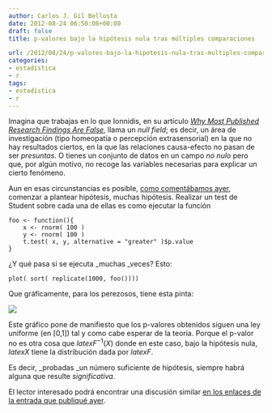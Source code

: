 ```yaml
---
author: Carlos J. Gil Bellosta
date: 2012-08-24 06:50:08+00:00
draft: false
title: p-valores bajo la hipótesis nula tras múltiples comparaciones

url: /2012/08/24/p-valores-bajo-la-hipotesis-nula-tras-multiples-comparaciones/
categories:
- estadística
- r
tags:
- estadística
- r
---
```


Imagina que trabajas en lo que Ionnidis, en su artículo [_Why Most Published Research Findings Are False_](http://www.datanalytics.com/blog/2011/03/03/%C2%BFcasi-todos-los-resultados-cientificos-que-se-publican-son-falsos/), llama un _null field_; es decir, un área de investigación (tipo homeopatía o percepción extrasensorial) en la que no hay resultados ciertos, en la que las relaciones causa-efecto no pasan de ser _presuntas_. O tienes un conjunto de datos en un campo _no nulo_ pero que, por algún motivo, no recoge las variables necesarias para explicar un cierto fenómeno.

Aun en esas circunstancias es posible, [como comentábamos ayer](http://www.datanalytics.com/blog/2012/08/23/ajustar-o-no-ajustar-esta-es-la-cuestion/), comenzar a plantear hipótesis, muchas hipótesis. Realizar un test de Student sobre cada una de ellas es como ejecutar la función



    foo <- function(){
    	x <- rnorm( 100 )
    	y <- rnorm( 100 )
    	t.test( x, y, alternative = "greater" )$p.value
    }



¿Y qué pasa si se ejecuta _muchas _veces? Esto:



    plot( sort( replicate(1000, foo())))



Que gráficamente, para los perezosos, tiene esta pinta:

[![](/wp-uploads/2012/08/p_values.png)
](/wp-uploads/2012/08/p_values.png)

Este gráfico pone de manifiesto que los p-valores obtenidos siguen una ley uniforme (en [0,1]) tal y como cabe esperar de la teoría. Porque el p-valor no es otra cosa que $latex F^{-1}(X)$ donde en este caso, bajo la hipótesis nula, $latex X$ tiene la distribución dada por $latex F$.

Es decir, _probadas _un número suficiente de hipótesis, siempre habrá alguna que resulte _significativa_.

El lector interesado podrá encontrar una discusión similar [en los enlaces de la entrada que publiqué ayer](http://www.datanalytics.com/blog/2012/08/23/ajustar-o-no-ajustar-esta-es-la-cuestion/).
